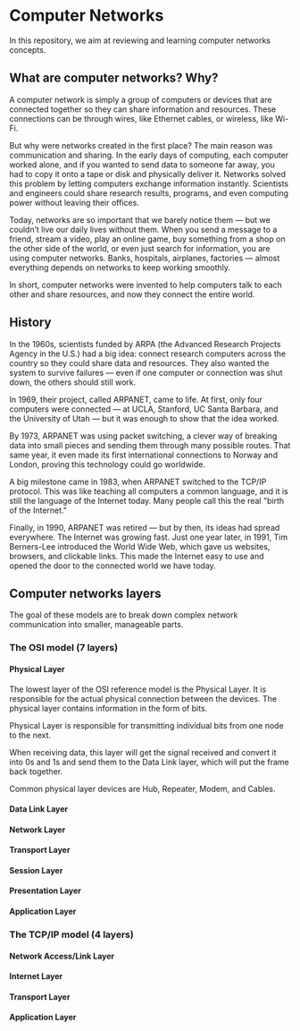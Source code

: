 # Computer Networks

In this repository, we aim at reviewing and learning computer networks concepts.

## What are computer networks? Why?

A computer network is simply a group of computers or devices that are connected together so they can share information and resources. These connections can be through wires, like Ethernet cables, or wireless, like Wi-Fi.

But why were networks created in the first place?
The main reason was communication and sharing. In the early days of computing, each computer worked alone, and if you wanted to send data to someone far away, you had to copy it onto a tape or disk and physically deliver it. Networks solved this problem by letting computers exchange information instantly. Scientists and engineers could share research results, programs, and even computing power without leaving their offices.

Today, networks are so important that we barely notice them — but we couldn’t live our daily lives without them. When you send a message to a friend, stream a video, play an online game, buy something from a shop on the other side of the world, or even just search for information, you are using computer networks. Banks, hospitals, airplanes, factories — almost everything depends on networks to keep working smoothly.

In short, computer networks were invented to help computers talk to each other and share resources, and now they connect the entire world.



## History
In the 1960s, scientists funded by ARPA (the Advanced Research Projects Agency in the U.S.) had a big idea: connect research computers across the country so they could share data and resources. They also wanted the system to survive failures — even if one computer or connection was shut down, the others should still work.

In 1969, their project, called ARPANET, came to life. At first, only four computers were connected — at UCLA, Stanford, UC Santa Barbara, and the University of Utah — but it was enough to show that the idea worked.

By 1973, ARPANET was using packet switching, a clever way of breaking data into small pieces and sending them through many possible routes. That same year, it even made its first international connections to Norway and London, proving this technology could go worldwide.

A big milestone came in 1983, when ARPANET switched to the TCP/IP protocol. This was like teaching all computers a common language, and it is still the language of the Internet today. Many people call this the real "birth of the Internet."

Finally, in 1990, ARPANET was retired — but by then, its ideas had spread everywhere. The Internet was growing fast. Just one year later, in 1991, Tim Berners-Lee introduced the World Wide Web, which gave us websites, browsers, and clickable links. This made the Internet easy to use and opened the door to the connected world we have today.


## Computer networks layers
The goal of these models are to break down complex network communication into smaller, manageable parts.




### The OSI model (7 layers)

#### Physical Layer
The lowest layer of the OSI reference model is the Physical Layer. It is responsible for the actual physical connection between the devices. The physical layer contains information in the form of bits.

Physical Layer is responsible for transmitting individual bits from one node to the next.

When receiving data, this layer will get the signal received and convert it into 0s and 1s and send them to the Data Link layer, which will put the frame back together.

Common physical layer devices are Hub, Repeater, Modem, and Cables.

#### Data Link Layer


#### Network Layer


#### Transport Layer


#### Session Layer


#### Presentation Layer


#### Application Layer




### The TCP/IP model (4 layers)
#### Network Access/Link Layer
#### Internet Layer
#### Transport Layer
#### Application Layer
